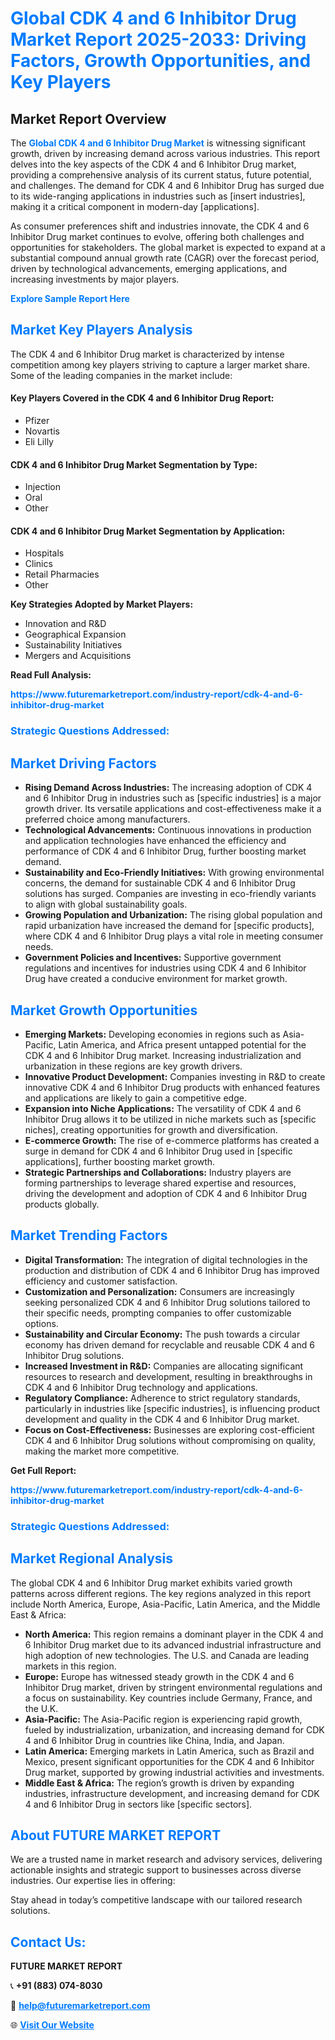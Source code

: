 <h1 style="color: #007BFF;">Global CDK 4 and 6 Inhibitor Drug Market Report 2025-2033: Driving Factors, Growth Opportunities, and Key Players</h1>

<section id="overview">
<h2>Market Report Overview</h2>
<p>The <a href="https://www.futuremarketreport.com/industry-report/cdk-4-and-6-inhibitor-drug-market" style="color: #007BFF; text-decoration: none;"><strong>Global CDK 4 and 6 Inhibitor Drug Market</strong></a> is witnessing significant growth, driven by increasing demand across various industries. This report delves into the key aspects of the CDK 4 and 6 Inhibitor Drug market, providing a comprehensive analysis of its current status, future potential, and challenges. The demand for CDK 4 and 6 Inhibitor Drug has surged due to its wide-ranging applications in industries such as [insert industries], making it a critical component in modern-day [applications].</p>
<p>As consumer preferences shift and industries innovate, the CDK 4 and 6 Inhibitor Drug market continues to evolve, offering both challenges and opportunities for stakeholders. The global market is expected to expand at a substantial compound annual growth rate (CAGR) over the forecast period, driven by technological advancements, emerging applications, and increasing investments by major players.</p>
</section>

<section id="overview">
<p><a href="https://www.futuremarketreport.com/request-sample/reportId=79547" style="color: #007BFF; text-decoration: none;"><strong>Explore Sample Report Here</strong></a></p>
</section>

<section id="key-players">
<h2 style="color: #007BFF;">Market Key Players Analysis</h2>
<p>The CDK 4 and 6 Inhibitor Drug market is characterized by intense competition among key players striving to capture a larger market share. Some of the leading companies in the market include:</p>
<h4>Key Players Covered in the CDK 4 and 6 Inhibitor Drug Report:</h4>
<ul><li>Pfizer</li><li>Novartis</li><li>Eli Lilly</li></ul>
<h4>CDK 4 and 6 Inhibitor Drug Market Segmentation by Type:</h4>
<ul><li>Injection</li><li>Oral</li><li>Other</li></ul>

<h4>CDK 4 and 6 Inhibitor Drug Market Segmentation by Application:</h4>
<ul><li>Hospitals</li><li>Clinics</li><li>Retail Pharmacies</li><li>Other</li></ul>
<p><strong>Key Strategies Adopted by Market Players:</strong></p>
<ul>
<li>Innovation and R&D</li>
<li>Geographical Expansion</li>
<li>Sustainability Initiatives</li>
<li>Mergers and Acquisitions</li>
</ul>
</section>

<section>
<p><strong>Read Full Analysis: </strong></p><a href="https://www.futuremarketreport.com/industry-report/cdk-4-and-6-inhibitor-drug-market" style="color: #007BFF; text-decoration: none;"><strong>https://www.futuremarketreport.com/industry-report/cdk-4-and-6-inhibitor-drug-market</strong></a>
<h3 style="color: #007BFF;">Strategic Questions Addressed:</h3>
</section>

<section id="driving-factors">
<h2 style="color: #007BFF;">Market Driving Factors</h2>
<ul>
<li><strong>Rising Demand Across Industries:</strong> The increasing adoption of CDK 4 and 6 Inhibitor Drug in industries such as [specific industries] is a major growth driver. Its versatile applications and cost-effectiveness make it a preferred choice among manufacturers.</li>
<li><strong>Technological Advancements:</strong> Continuous innovations in production and application technologies have enhanced the efficiency and performance of CDK 4 and 6 Inhibitor Drug, further boosting market demand.</li>
<li><strong>Sustainability and Eco-Friendly Initiatives:</strong> With growing environmental concerns, the demand for sustainable CDK 4 and 6 Inhibitor Drug solutions has surged. Companies are investing in eco-friendly variants to align with global sustainability goals.</li>
<li><strong>Growing Population and Urbanization:</strong> The rising global population and rapid urbanization have increased the demand for [specific products], where CDK 4 and 6 Inhibitor Drug plays a vital role in meeting consumer needs.</li>
<li><strong>Government Policies and Incentives:</strong> Supportive government regulations and incentives for industries using CDK 4 and 6 Inhibitor Drug have created a conducive environment for market growth.</li>
</ul>
</section>

<section id="growth-opportunities">
<h2 style="color: #007BFF;">Market Growth Opportunities</h2>
<ul>
<li><strong>Emerging Markets:</strong> Developing economies in regions such as Asia-Pacific, Latin America, and Africa present untapped potential for the CDK 4 and 6 Inhibitor Drug market. Increasing industrialization and urbanization in these regions are key growth drivers.</li>
<li><strong>Innovative Product Development:</strong> Companies investing in R&D to create innovative CDK 4 and 6 Inhibitor Drug products with enhanced features and applications are likely to gain a competitive edge.</li>
<li><strong>Expansion into Niche Applications:</strong> The versatility of CDK 4 and 6 Inhibitor Drug allows it to be utilized in niche markets such as [specific niches], creating opportunities for growth and diversification.</li>
<li><strong>E-commerce Growth:</strong> The rise of e-commerce platforms has created a surge in demand for CDK 4 and 6 Inhibitor Drug used in [specific applications], further boosting market growth.</li>
<li><strong>Strategic Partnerships and Collaborations:</strong> Industry players are forming partnerships to leverage shared expertise and resources, driving the development and adoption of CDK 4 and 6 Inhibitor Drug products globally.</li>
</ul>
</section>

<section id="trending-factors">
<h2 style="color: #007BFF;">Market Trending Factors</h2>
<ul>
<li><strong>Digital Transformation:</strong> The integration of digital technologies in the production and distribution of CDK 4 and 6 Inhibitor Drug has improved efficiency and customer satisfaction.</li>
<li><strong>Customization and Personalization:</strong> Consumers are increasingly seeking personalized CDK 4 and 6 Inhibitor Drug solutions tailored to their specific needs, prompting companies to offer customizable options.</li>
<li><strong>Sustainability and Circular Economy:</strong> The push towards a circular economy has driven demand for recyclable and reusable CDK 4 and 6 Inhibitor Drug solutions.</li>
<li><strong>Increased Investment in R&D:</strong> Companies are allocating significant resources to research and development, resulting in breakthroughs in CDK 4 and 6 Inhibitor Drug technology and applications.</li>
<li><strong>Regulatory Compliance:</strong> Adherence to strict regulatory standards, particularly in industries like [specific industries], is influencing product development and quality in the CDK 4 and 6 Inhibitor Drug market.</li>
<li><strong>Focus on Cost-Effectiveness:</strong> Businesses are exploring cost-efficient CDK 4 and 6 Inhibitor Drug solutions without compromising on quality, making the market more competitive.</li>
</ul>
</section>

<section>
<p><strong>Get Full Report: </strong></p><a href="https://www.futuremarketreport.com/industry-report/cdk-4-and-6-inhibitor-drug-market" style="color: #007BFF; text-decoration: none;"><strong>https://www.futuremarketreport.com/industry-report/cdk-4-and-6-inhibitor-drug-market</strong></a>
<h3 style="color: #007BFF;">Strategic Questions Addressed:</h3>
</section>


<section id="regional-analysis">
<h2 style="color: #007BFF;">Market Regional Analysis</h2>
<p>The global CDK 4 and 6 Inhibitor Drug market exhibits varied growth patterns across different regions. The key regions analyzed in this report include North America, Europe, Asia-Pacific, Latin America, and the Middle East & Africa:</p>
<ul>
<li><strong>North America:</strong> This region remains a dominant player in the CDK 4 and 6 Inhibitor Drug market due to its advanced industrial infrastructure and high adoption of new technologies. The U.S. and Canada are leading markets in this region.</li>
<li><strong>Europe:</strong> Europe has witnessed steady growth in the CDK 4 and 6 Inhibitor Drug market, driven by stringent environmental regulations and a focus on sustainability. Key countries include Germany, France, and the U.K.</li>
<li><strong>Asia-Pacific:</strong> The Asia-Pacific region is experiencing rapid growth, fueled by industrialization, urbanization, and increasing demand for CDK 4 and 6 Inhibitor Drug in countries like China, India, and Japan.</li>
<li><strong>Latin America:</strong> Emerging markets in Latin America, such as Brazil and Mexico, present significant opportunities for the CDK 4 and 6 Inhibitor Drug market, supported by growing industrial activities and investments.</li>
<li><strong>Middle East & Africa:</strong> The region’s growth is driven by expanding industries, infrastructure development, and increasing demand for CDK 4 and 6 Inhibitor Drug in sectors like [specific sectors].</li>
</ul>
</section>

<footer>
<h2 style="color: #007BFF;">About FUTURE MARKET REPORT</h2>
<p>We are a trusted name in market research and advisory services, delivering actionable insights and strategic support to businesses across diverse industries. Our expertise lies in offering:</p>

<p>Stay ahead in today’s competitive landscape with our tailored research solutions.</p>

<h2 style="color: #007BFF;">Contact Us:</h2>
<p><strong>FUTURE MARKET REPORT</strong></p>
<p>📞 <strong>+91 (883) 074-8030</strong></p>
<p>📧 <strong><a href="mailto:help@futuremarketreport.com" style="color: #007BFF;">help@futuremarketreport.com</a></strong></p>
<p>🌐 <strong><a href="https://www.futuremarketreport.com/" style="color: #007BFF;">Visit Our Website</a></strong></p>
</footer>